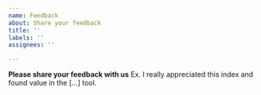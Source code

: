```yaml
---
name: Feedback
about: Share your feedback
title: ''
labels: ''
assignees: ''

---
```


**Please share your feedback with us**
Ex. I really appreciated this index and found value in the [...] tool.
